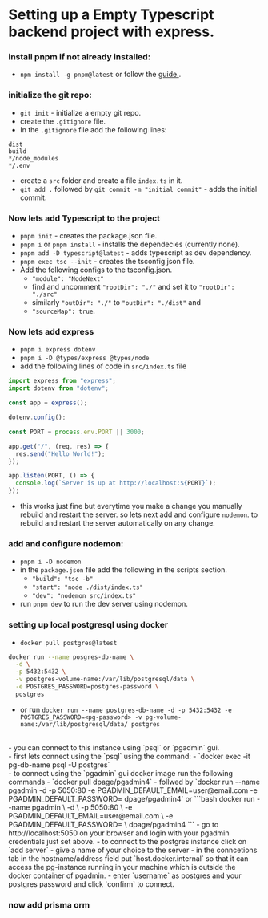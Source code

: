 # Setting up a Empty Typescript backend project with express.

### install pnpm if not already installed:
- `npm install -g pnpm@latest` or follow the [guide.](https://pnpm.io/installation).

### initialize the git repo:
- `git init` - initialize a empty git repo.
- create the `.gitignore` file.
- In the `.gitignore` file add the following lines:

```.gitignore
dist
build
*/node_modules
*/.env
```
- create a `src` folder and create a file `index.ts` in it.
- `git add .` followed by `git commit -m "initial commit"` - adds the initial commit.

### Now lets add Typescript to the project
- `pnpm init` - creates the package.json file.
- `pnpm i` or `pnpm install` - installs the dependecies (currently none).
- `pnpm add -D typescript@latest` - adds typescript as dev dependency.
- `pnpm exec tsc --init` - creates the tsconfig.json file.
- Add the following configs to the tsconfig.json.
  - `"module": "NodeNext"`
  - find and uncomment `"rootDir": "./"` and set it to `"rootDir": "./src"`
  - similarly `"outDir": "./"` to `"outDir": "./dist"` and 
  - `"sourceMap": true`.

### Now lets add express
- `pnpm i express dotenv`
- `pnpm i -D @types/express @types/node`
- add the following lines of code in `src/index.ts` file
```typescript
import express from "express";
import dotenv from "dotenv";

const app = express();

dotenv.config();

const PORT = process.env.PORT || 3000;

app.get("/", (req, res) => {
  res.send("Hello World!");
});

app.listen(PORT, () => {
  console.log(`Server is up at http://localhost:${PORT}`);
});
```
- this works just fine but everytime you make a change you manually rebuild and restart the server. so lets next add and configure `nodemon`. to rebuild and restart the server automatically on any change.

### add and configure nodemon:
- `pnpm i -D nodemon`
- in the `package.json` file add the following in the scripts section.
  - `"build": "tsc -b"`
  - `"start": "node ./dist/index.ts"`
  - `"dev": "nodemon src/index.ts"`
- run `pnpm dev` to run the dev server using nodemon.

### setting up local postgresql using docker
- `docker pull postgres@latest` 
```bash
docker run --name posgres-db-name \
  -d \
  -p 5432:5432 \
  -v postgres-volume-name:/var/lib/postgresql/data \
  -e POSTGRES_PASSWORD=postgres-password \
  postgres
```
- or run `docker run --name postgres-db-name -d -p 5432:5432 -e POSTGRES_PASSWORD=<pg-password> -v pg-volume-name:/var/lib/postgresql/data/ postgres`
<br>
- you can connect to this instance using `psql` or `pgadmin` gui.
<br>
- first lets connect using the `psql` using the command:
- `docker exec -it pg-db-name psql -U postgres`
<br>
- to connect using the `pgadmin` gui docker image run the following commands
- `docker pull dpage/pgadmin4`
- follwed by `docker run --name pgadmin -d -p 5050:80 -e PGADMIN_DEFAULT_EMAIL=user@email.com -e PGADMIN_DEFAULT_PASSWORD=<your-password> dpage/pgadmin4`
or 
```bash
docker run --name pgadmin \
  -d \
  -p 5050:80 \
  -e PGADMIN_DEFAULT_EMAIL=user@email.com \
  -e PGADMIN_DEFAULT_PASSWORD=<your-password> \
  dpage/pgadmin4
```
- go to http://localhost:5050 on your browser and login with your pgadmin credentials just set above.
- to connect to the postgres instance click on `add server`
- give a name of your choice to the server
- in the conncetions tab in the hostname/address field put `host.docker.internal` so that it can access the pg-instance running in your machine which is outside the docker container of pgadmin.
- enter `username` as postgres and your postgres password and click `confirm` to connect. 

### now add prisma orm